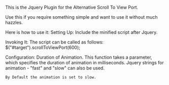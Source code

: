 This is the Jquery Plugin for the Alternative Scroll To View Port.

Use this if you require something simple and want to use it without much hazzles. 

Here is how to use it:
Setting Up: 
	 Include the minified script after Jquery.

Invoking It:
	The script can be called as follows:
	$("#target").scrollToViewPort(600);
	
Configuration:
	Duration of Animation. This function takes a parameter, which specifies the duration of animation in milliseconds. Jquery strings for animation - "fast" and "slow" can also be used.
	
	By Default the animation is set to slow. 
